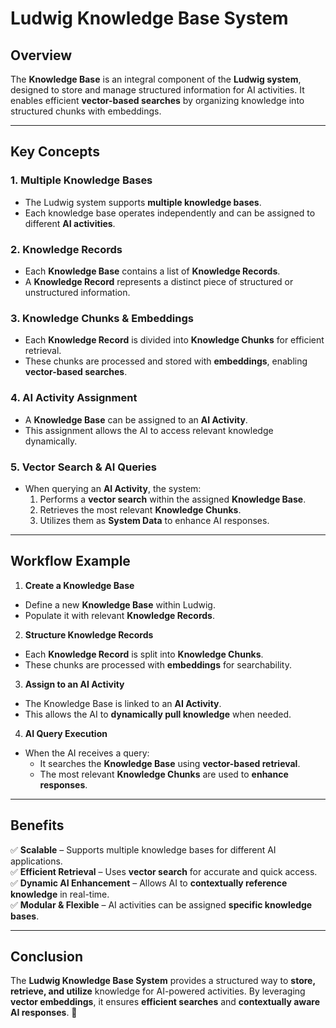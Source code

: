 # Ludwig Knowledge Base System

## Overview
The **Knowledge Base** is an integral component of the **Ludwig system**, designed to store and manage structured information for AI activities. It enables efficient **vector-based searches** by organizing knowledge into structured chunks with embeddings.

---

## Key Concepts

### 1. **Multiple Knowledge Bases**
- The Ludwig system supports **multiple knowledge bases**.
- Each knowledge base operates independently and can be assigned to different **AI activities**.

### 2. **Knowledge Records**
- Each **Knowledge Base** contains a list of **Knowledge Records**.
- A **Knowledge Record** represents a distinct piece of structured or unstructured information.

### 3. **Knowledge Chunks & Embeddings**
- Each **Knowledge Record** is divided into **Knowledge Chunks** for efficient retrieval.
- These chunks are processed and stored with **embeddings**, enabling **vector-based searches**.

### 4. **AI Activity Assignment**
- A **Knowledge Base** can be assigned to an **AI Activity**.
- This assignment allows the AI to access relevant knowledge dynamically.

### 5. **Vector Search & AI Queries**
- When querying an **AI Activity**, the system:
  1. Performs a **vector search** within the assigned **Knowledge Base**.
  2. Retrieves the most relevant **Knowledge Chunks**.
  3. Utilizes them as **System Data** to enhance AI responses.

---

## Workflow Example

1. **Create a Knowledge Base**
  - Define a new **Knowledge Base** within Ludwig.
  - Populate it with relevant **Knowledge Records**.

2. **Structure Knowledge Records**
  - Each **Knowledge Record** is split into **Knowledge Chunks**.
  - These chunks are processed with **embeddings** for searchability.

3. **Assign to an AI Activity**
  - The Knowledge Base is linked to an **AI Activity**.
  - This allows the AI to **dynamically pull knowledge** when needed.

4. **AI Query Execution**
  - When the AI receives a query:
    - It searches the **Knowledge Base** using **vector-based retrieval**.
    - The most relevant **Knowledge Chunks** are used to **enhance responses**.

---

## Benefits

✅ **Scalable** – Supports multiple knowledge bases for different AI applications.  
✅ **Efficient Retrieval** – Uses **vector search** for accurate and quick access.  
✅ **Dynamic AI Enhancement** – Allows AI to **contextually reference knowledge** in real-time.  
✅ **Modular & Flexible** – AI activities can be assigned **specific knowledge bases**.

---

## Conclusion
The **Ludwig Knowledge Base System** provides a structured way to **store, retrieve, and utilize** knowledge for AI-powered activities. By leveraging **vector embeddings**, it ensures **efficient searches** and **contextually aware AI responses**. 🎯

